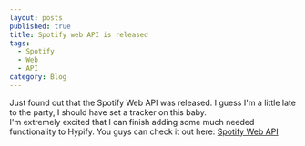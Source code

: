 ```yaml
---
layout: posts
published: true
title: Spotify web API is released
tags:
  - Spotify
  - Web
  - API
category: Blog
---
```


Just found out that the Spotify Web API was released.  I guess I'm a little late to the party, I should have set a tracker on this baby.  
I'm extremely excited that I can finish adding some much needed functionality to Hypify.
You guys can check it out here: <a href="https://developer.spotify.com/web-api/" target="_blank">Spotify Web API</a>
